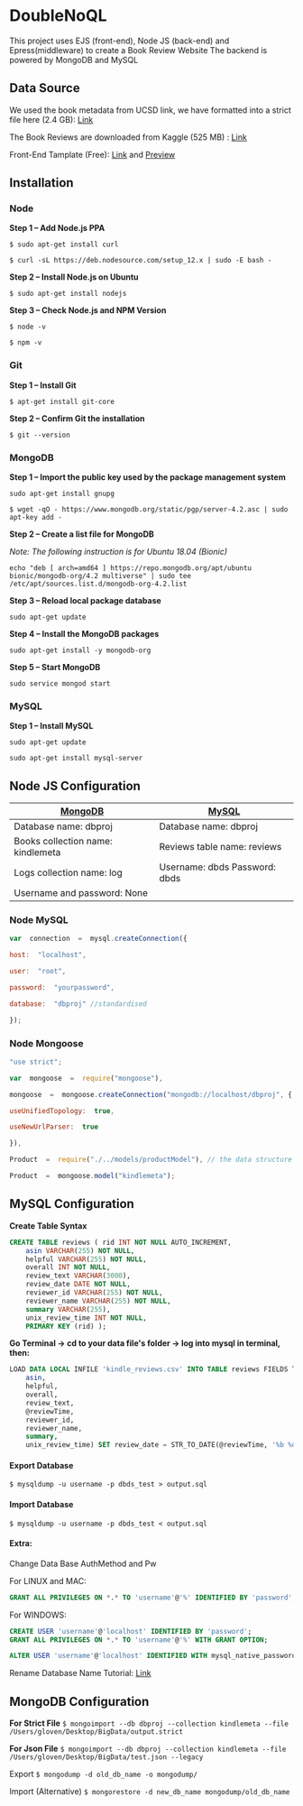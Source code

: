 
# DoubleNoQL

This project uses EJS (front-end), Node JS (back-end) and Epress(middleware) to create a Book Review Website
The backend is powered by MongoDB and MySQL
## Data Source
We used the book metadata from UCSD link, we have formatted into a strict file here (2.4 GB):  [Link](https://drive.google.com/file/d/1Ug0MFeDWyPA-g0c5dYmuXDrMmECd6IbT/view?usp=sharing)

The Book Reviews are downloaded from Kaggle (525 MB) : [Link](https://www.kaggle.com/bharadwaj6/kindle-reviews/download)

Front-End Tamplate (Free): [Link](https://themehunt.com/item/1525828-writer-free-ecommerce-book-store-template)  and [Preview](http://themehunt.com/item/1525828-writer-free-ecommerce-book-store-template/preview)

## Installation
### Node
**Step 1 – Add Node.js PPA**

`$ sudo apt-get install curl`

`$ curl -sL https://deb.nodesource.com/setup_12.x | sudo -E bash -`

**Step 2 – Install Node.js on Ubuntu**

`$ sudo apt-get install nodejs`

**Step 3 – Check Node.js and NPM Version**

`$ node -v`

`$ npm -v`

### Git
**Step 1 – Install Git**

`$ apt-get install git-core`

**Step 2 – Confirm Git the installation**

`$ git --version`

### MongoDB
**Step 1 – Import the public key used by the package management system**

`sudo apt-get install gnupg`

`$ wget -qO - https://www.mongodb.org/static/pgp/server-4.2.asc | sudo apt-key add -`

**Step 2 – Create a list file for MongoDB**

*Note: The following instruction is for Ubuntu 18.04 (Bionic)*

`echo "deb [ arch=amd64 ] https://repo.mongodb.org/apt/ubuntu bionic/mongodb-org/4.2 multiverse" | sudo tee /etc/apt/sources.list.d/mongodb-org-4.2.list`

**Step 3 – Reload local package database**

`sudo apt-get update`

**Step 4 – Install the MongoDB packages**

`sudo apt-get install -y mongodb-org`

**Step 5 – Start MongoDB**

`sudo service mongod start`

### MySQL
**Step 1 – Install MySQL**

`sudo apt-get update`

`sudo apt-get install mysql-server`

## Node JS Configuration
| [MongoDB](#MongoDB-Configuration)  | [MySQL](#MySQL-Configuration)  |
|---|---|
| Database name: dbproj  |Database name: dbproj  
|Books collection name: kindlemeta|Reviews table name: reviews  |
|Logs collection name: log|Username: dbds  Password: dbds  |
|Username and password: None  |   |

### Node  MySQL
```javascript
var  connection  =  mysql.createConnection({

host:  "localhost",

user:  "root",

password:  "yourpassword",

database:  "dbproj" //standardised

});
```

### Node Mongoose
```javascript
"use strict";

var  mongoose  =  require("mongoose"),

mongoose  =  mongoose.createConnection("mongodb://localhost/dbproj", {

useUnifiedTopology:  true,

useNewUrlParser:  true

}),

Product  =  require("./../models/productModel"), // the data structure of response

Product  =  mongoose.model("kindlemeta");

```

## MySQL Configuration
**Create Table Syntax**
```sql
CREATE TABLE reviews ( rid INT NOT NULL AUTO_INCREMENT, 
	asin VARCHAR(255) NOT NULL, 
	helpful VARCHAR(255) NOT NULL, 
	overall INT NOT NULL, 
	review_text VARCHAR(3000), 
	review_date DATE NOT NULL, 
	reviewer_id VARCHAR(255) NOT NULL, 
	reviewer_name VARCHAR(255) NOT NULL, 
	summary VARCHAR(255), 
	unix_review_time INT NOT NULL, 
	PRIMARY KEY (rid) );
```
**Go Terminal -> cd to your data file's folder -> log into mysql in terminal, then:**
```sql
LOAD DATA LOCAL INFILE 'kindle_reviews.csv' INTO TABLE reviews FIELDS TERMINATED BY ',' OPTIONALLY ENCLOSED BY '"' LINES TERMINATED BY '\n' IGNORE 1 ROWS (rid, 
	asin, 
	helpful, 
	overall, 
	review_text, 
	@reviewTime, 
	reviewer_id, 
	reviewer_name, 
	summary, 
	unix_review_time) SET review_date = STR_TO_DATE(@reviewTime, '%b %d, %Y');
```

#### Export Database
`$ mysqldump -u username -p dbds_test > output.sql`

#### Import Database
`$ mysqldump -u username -p dbds_test < output.sql`

#### Extra:
Change Data Base AuthMethod and Pw

For LINUX and MAC:
```sql 
GRANT ALL PRIVILEGES ON *.* TO 'username'@'%' IDENTIFIED BY 'password';
```
For WINDOWS:
```sql
CREATE USER 'username'@'localhost' IDENTIFIED BY 'password';
GRANT ALL PRIVILEGES ON *.* TO 'username'@'%' WITH GRANT OPTION;

ALTER USER 'username'@'localhost' IDENTIFIED WITH mysql_native_password BY 'password'
```

Rename Database Name Tutorial: [Link](https://phoenixnap.com/kb/how-to-rename-a-mysql-database)

## MongoDB Configuration
**For Strict File**
`$ mongoimport --db dbproj --collection kindlemeta --file /Users/gloven/Desktop/BigData/output.strict`

**For Json File**
`$ mongoimport --db dbproj --collection kindlemeta --file /Users/gloven/Desktop/BigData/test.json --legacy`

Export
`$ mongodump -d old_db_name -o mongodump/`

Import (Alternative)
`$ mongorestore -d new_db_name mongodump/old_db_name`
